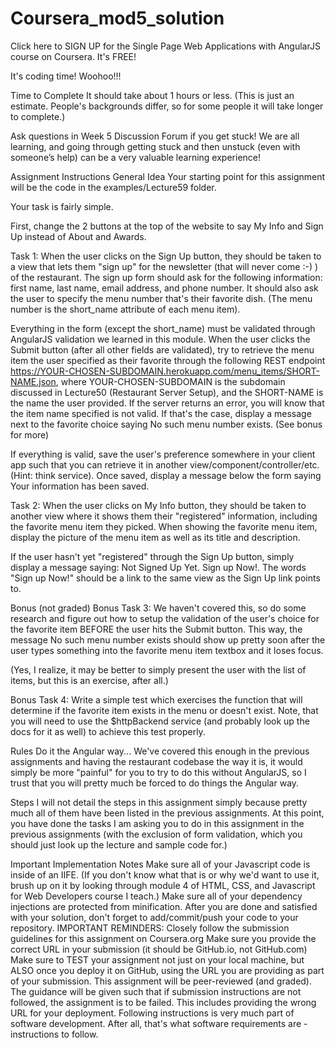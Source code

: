 # Coursera_mod5_solution

Click here to SIGN UP for the Single Page Web Applications with AngularJS course on Coursera. It's FREE!

It's coding time! Woohoo!!!

Time to Complete
It should take about 1 hours or less. (This is just an estimate. People's backgrounds differ, so for some people it will take longer to complete.)

Ask questions in Week 5 Discussion Forum if you get stuck! We are all learning, and going through getting stuck and then unstuck (even with someone’s help) can be a very valuable learning experience!

Assignment Instructions
General Idea
Your starting point for this assignment will be the code in the examples/Lecture59 folder.

Your task is fairly simple.

First, change the 2 buttons at the top of the website to say My Info and Sign Up instead of About and Awards.

Task 1: When the user clicks on the Sign Up button, they should be taken to a view that lets them "sign up" for the newsletter (that will never come :-) ) of the restaurant. The sign up form should ask for the following information: first name, last name, email address, and phone number. It should also ask the user to specify the menu number that's their favorite dish. (The menu number is the short_name attribute of each menu item).

Everything in the form (except the short_name) must be validated through AngularJS validation we learned in this module. When the user clicks the Submit button (after all other fields are validated), try to retrieve the menu item the user specified as their favorite through the following REST endpoint https://YOUR-CHOSEN-SUBDOMAIN.herokuapp.com/menu_items/SHORT-NAME.json, where YOUR-CHOSEN-SUBDOMAIN is the subdomain discussed in Lecture50 (Restaurant Server Setup), and the SHORT-NAME is the name the user provided. If the server returns an error, you will know that the item name specified is not valid. If that's the case, display a message next to the favorite choice saying No such menu number exists. (See bonus for more)

If everything is valid, save the user's preference somewhere in your client app such that you can retrieve it in another view/component/controller/etc. (Hint: think service). Once saved, display a message below the form saying Your information has been saved.

Task 2: When the user clicks on My Info button, they should be taken to another view where it shows them their "registered" information, including the favorite menu item they picked. When showing the favorite menu item, display the picture of the menu item as well as its title and description.

If the user hasn't yet "registered" through the Sign Up button, simply display a message saying: Not Signed Up Yet. Sign up Now!. The words "Sign up Now!" should be a link to the same view as the Sign Up link points to.

Bonus (not graded)
Bonus Task 3: We haven't covered this, so do some research and figure out how to setup the validation of the user's choice for the favorite item BEFORE the user hits the Submit button. This way, the message No such menu number exists should show up pretty soon after the user types something into the favorite menu item textbox and it loses focus.

(Yes, I realize, it may be better to simply present the user with the list of items, but this is an exercise, after all.)

Bonus Task 4: Write a simple test which exercises the function that will determine if the favorite item exists in the menu or doesn't exist. Note, that you will need to use the $httpBackend service (and probably look up the docs for it as well) to achieve this test properly.

Rules
Do it the Angular way... We've covered this enough in the previous assignments and having the restaurant codebase the way it is, it would simply be more "painful" for you to try to do this without AngularJS, so I trust that you will pretty much be forced to do things the Angular way.

Steps
I will not detail the steps in this assignment simply because pretty much all of them have been listed in the previous assignments. At this point, you have done the tasks I am asking you to do in this assignment in the previous assignments (with the exclusion of form validation, which you should just look up the lecture and sample code for.)

Important Implementation Notes
Make sure all of your Javascript code is inside of an IIFE. (If you don't know what that is or why we'd want to use it, brush up on it by looking through module 4 of HTML, CSS, and Javascript for Web Developers course I teach.)
Make sure all of your dependency injections are protected from minification.
After you are done and satisfied with your solution, don't forget to add/commit/push your code to your repository.
IMPORTANT REMINDERS:
Closely follow the submission guidelines for this assignment on Coursera.org
Make sure you provide the correct URL in your submission (it should be GitHub.io, not GitHub.com)
Make sure to TEST your assignment not just on your local machine, but ALSO once you deploy it on GitHub, using the URL you are providing as part of your submission.
This assignment will be peer-reviewed (and graded). The guidance will be given such that if submission instructions are not followed, the assignment is to be failed. This includes providing the wrong URL for your deployment. Following instructions is very much part of software development. After all, that's what software requirements are - instructions to follow.
